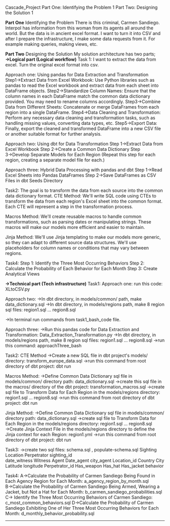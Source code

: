Cascade_Project
Part One: Identifying the Problem	1
Part Two: Designing the Solution	1



**Part One** Identifying the Problem
There is this criminal, Carmen Sandiego. Interpol has information from this woman from its agents all around the world. But the data is in ancient excel format. I want to turn it into CSV and after I prepare the infrastructure, I make some data requests from it. For example making queries, making views, etc.


**Part Two** Designing the Solution
My solution architecture has two parts;
**→Logical part (Logical workflow)**
Task 1: I want to extract the data from excel. Turn the original excel format into csv. 

Approach one: Using pandas for Data Extraction and Transformation
Step1→Extract Data from Excel Workbook: Use Python libraries such as pandas to read the Excel workbook and extract data from each sheet into DataFrame objects.
Step2→Standardize Column Names: Ensure that the column names in each DataFrame match the common data dictionary provided. You may need to rename columns accordingly.
Step3→Combine Data from Different Sheets: Concatenate or merge DataFrames from each region into a single DataFrame.
Step4→Data Cleaning and Transformation: Perform any necessary data cleaning and transformation tasks, such as handling missing values, converting data types, etc.
Step5→Export Data: Finally, export the cleaned and transformed DataFrame into a new CSV file or another suitable format for further analysis.

Approach two: Using dbt for Data Transformation
Step 1→Extract Data from Excel Workbook
Step 2→Create a Common Data Dictionary
Step 3→Develop Separate Models for Each Region (Repeat this step for each region, creating a separate model file for each.)

Approach three: Hybrid Data Processing with pandas and dbt
Step 1→Read Excel Sheets into Pandas DataFrames
Step 2→Save DataFrames as CSV Files in dbt Seeds Directory

Task2: 
The goal is to transform the data from each source into the common data dictionary format.
CTE Method: We'll write SQL code using CTEs to transform the data from each region's Excel sheet into the common format. Each CTE will represent a step in the transformation process.

Macros Method: We'll create reusable macros to handle common transformations, such as parsing dates or manipulating strings. These macros will make our models more efficient and easier to maintain.

Jinja Method: We'll use Jinja templating to make our models more generic, so they can adapt to different source data structures. We'll use placeholders for column names or conditions that may vary between regions.

Task4: 
Step 1: Identify the Three Most Occurring Behaviors
Step 2: Calculate the Probability of Each Behavior for Each Month
Step 3: Create Analytical Views

**→Technical part (Tech infrastructure)**
Task1: 
Approach one: run this code: XLtoCSV.py

Approach two: 
→In dbt directory, in models/common/ path, make data_dictionary.sql
→In dbt directory, in models/regions path, make 8 region sql files: region1.sql … region8.sql

→In terminal run commands from task1_bash_code file.

Approach three: 
→Run this pandas code for Data Extraction and Transformation: Data_Extraction_Transformation.py
→In dbt directory, in models/regions path, make 8 region sql files: region1.sql … region8.sql
→run this command: approachThree_bash

Task2: 
CTE Method
→Create a new SQL file in dbt project's models/ directory: transform_europe_data.sql
→run this command from root directory of dbt project: dbt run

Macros Method: 
→Define Common Data Dictionary sql file in models/common/ directory path: data_dictionary.sql
→create this sql file in the macros/ directory of the dbt project: transformation_macros.sql
→create sql file to Transform Data for Each Region in the models/regions directory: region1.sql … region8.sql
→run this command from root directory of dbt project: dbt run

Jinja Method: 
→Define Common Data Dictionary sql file in models/common/ directory path: data_dictionary.sql
→create sql file to Transform Data for Each Region in the models/regions directory: region1.sql … region8.sql
→Create Jinja Context File in the models/regions directory to define the Jinja context for each Region: region1.yml
→run this command from root directory of dbt project: dbt run



Task3: 
→create two sql files: schema.sql  ,  populate-schema.sql
Sighting
Location
Perpetrator
sighting_id  
date_witness 
Witness
Agent
Date_agent
city_agent
Location_id
Country
City
Latitude
longitude 
Perpetrator_id
Has_weapon
Has_hat
Has_jacket
behavior



Task4: 
A→Calculate the Probability of Carmen Sandiego Being Found in Each Agency Region for Each Month:  a_agency_region_by_month.sql
B→Calculate the Probability of Carmen Sandiego Being Armed, Wearing a Jacket, but Not a Hat for Each Month: b_carmen_sandiego_probabilities.sql
C→ Identify the Three Most Occurring Behaviors of Carmen Sandiego: c_most_common_behaviors.sql
D→Calculate the Probability of Carmen Sandiego Exhibiting One of Her Three Most Occurring Behaviors for Each Month: d_monthly_behavior_probability.sql

******************************************************************************

